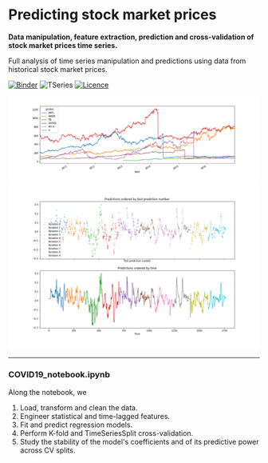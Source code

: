 # Predicting stock market prices

__Data manipulation, feature extraction, prediction and cross-validation of stock market prices time series.__ 

Full analysis of time series manipulation and predictions using data from historical stock market prices.

[![Binder](https://mybinder.org/badge_logo.svg)](https://mybinder.org/v2/gh/hectoramirez/StockMarketPrices/master?filepath=StockMarketPrices.ipynb)
![TSeries](https://img.shields.io/badge/-Time%20Series-informational)
[![Licence](https://img.shields.io/badge/Licence-MIT-red)](https://opensource.org/licenses/MIT)

![Series](plots/plot_hist.png)
![Series](plots/plot.png)

___
### COVID19_notebook.ipynb

Along the notebook, we
1. Load, transform and clean the data.
2. Engineer statistical and time-lagged features.
3. Fit and predict regression models.
4. Perform K-fold and TimeSeriesSplit cross-validation.
5. Study the stability of the model's coefficients and of its predictive power across CV splits.
